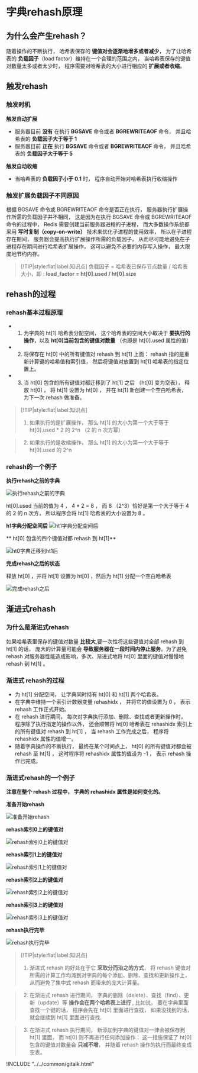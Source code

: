 # 字典rehash原理

## 为什么会产生rehash？

随着操作的不断执行， 哈希表保存的 **键值对会逐渐地增多或者减少**， 为了让哈希表的 **负载因子**（load factor）维持在一个合理的范围之内， 当哈希表保存的键值对数量太多或者太少时， 程序需要对哈希表的大小进行相应的 **扩展或者收缩**。

## 触发rehash

### 触发时机

**触发自动扩展**
- 服务器目前 **没有** 在执行 **BGSAVE** 命令或者 **BGREWRITEAOF** 命令， 并且哈希表的 **负载因子大于等于 1**
- 服务器目前 **正在** 执行 **BGSAVE** 命令或者 **BGREWRITEAOF** 命令， 并且哈希表的 **负载因子大于等于 5**

**触发自动收缩**
- 当哈希表的 **负载因子小于 0.1** 时， 程序自动开始对哈希表执行收缩操作

### 触发扩展负载因子不同原因

根据 BGSAVE 命令或 BGREWRITEAOF 命令是否正在执行， 服务器执行扩展操作所需的负载因子并不相同， 这是因为在执行 BGSAVE 命令或 BGREWRITEAOF 命令的过程中， Redis 需要创建当前服务器进程的子进程， 而大多数操作系统都采用 **写时复制（copy-on-write）** 技术来优化子进程的使用效率， 所以在子进程存在期间， 服务器会提高执行扩展操作所需的负载因子， 从而尽可能地避免在子进程存在期间进行哈希表扩展操作， 这可以避免不必要的内存写入操作， 最大限度地节约内存。

> [!TIP|style:flat|label:知识点]
> 负载因子 = 哈希表已保存节点数量 / 哈希表大小，即 : **load_factor = ht[0].used / ht[0].size**

## rehash的过程

### rehash基本过程原理
- 1. 为字典的 ht[1] 哈希表分配空间， 这个哈希表的空间大小取决于 **要执行的操作**，以及 **ht[0]当前包含的键值对数量** （也即是 ht[0].used 属性的值）

- 2. 将保存在 ht[0] 中的所有键值对 rehash 到 ht[1] 上面： rehash 指的是重新计算键的哈希值和索引值， 然后将键值对放置到 ht[1] 哈希表的指定位置上。

- 3. 当 ht[0] 包含的所有键值对都迁移到了 ht[1] 之后 （ht[0] 变为空表）， 释放 ht[0] ， 将 ht[1] 设置为 ht[0] ， 并在 ht[1] 新创建一个空白哈希表， 为下一次 rehash 做准备。

> [!TIP|style:flat|label:知识点]
> 1. 如果执行的是扩展操作， 那么 ht[1] 的大小为第一个大于等于 ht[0].used * 2 的 2^n （2 的 n 次方幂）

> 2. 如果执行的是收缩操作， 那么 ht[1] 的大小为第一个大于等于 ht[0].used 的 2^n

### rehash的一个例子

**执行rehash之前的字典**

![执行rehash之前的字典](/img/redis/字典/执行rehash之前的字典.png)

ht[0].used 当前的值为 4 ， 4 * 2 = 8 ， 而 8 （2^3）恰好是第一个大于等于 4 的 2 的 n 次方， 所以程序会将 ht[1] 哈希表的大小设置为 8 。

**h1字典分配空间后**
![ht1字典分配空间后](/img/redis/字典/h1字典分配空间后.png)

** ht[0] 包含的四个键值对都 rehash 到 ht[1]**

![ht0字典迁移到ht1后](/img/redis/字典/ht0字典迁移到ht1后.png)

**完成rehash之后的状态**

释放 ht[0] ，并将 ht[1] 设置为 ht[0] ，然后为 ht[1] 分配一个空白哈希表

![完成rehash之后](/img/redis/字典/完成rehash之后.png)

## 渐进式rehash

### 为什么是渐进式rehash

如果哈希表里保存的键值对数量 **比较大**,要一次性将这些键值对全部 rehash 到 ht[1] 的话， 庞大的计算量可能会 **导致服务器在一段时间内停止服务**。为了避免 rehash 对服务器性能造成影响，多次、渐进式地将 ht[0] 里面的键值对慢慢地 rehash 到 ht[1] 。

### 渐进式 rehash的过程
- 为 ht[1] 分配空间， 让字典同时持有 ht[0] 和 ht[1] 两个哈希表。
- 在字典中维持一个索引计数器变量 rehashidx ， 并将它的值设置为 0 ， 表示 rehash 工作正式开始。
- 在 rehash 进行期间， 每次对字典执行添加、删除、查找或者更新操作时， 程序除了执行指定的操作以外， 还会顺带将 ht[0] 哈希表在 rehashidx 索引上的所有键值对 rehash 到 ht[1] ， 当 rehash 工作完成之后， 程序将 rehashidx 属性的值增一。
- 随着字典操作的不断执行， 最终在某个时间点上， ht[0] 的所有键值对都会被 rehash 至 ht[1] ， 这时程序将 rehashidx 属性的值设为 -1 ， 表示 rehash 操作已完成。

### 渐进式rehash的一个例子

**注意在整个 rehash 过程中， 字典的 rehashidx 属性是如何变化的。**

**准备开始rehash**

![准备开始rehash](/img/redis/字典/准备开始rehash.png)

**rehash索引0上的键值对**

![rehash索引0上的键值对](/img/redis/字典/rehash索引0上的键值对.png)

**rehash索引1上的键值对**

![rehash索引1上的键值对](/img/redis/字典/rehash索引1上的键值对.png)

**rehash索引2上的键值对**

![rehash索引2上的键值对](/img/redis/字典/rehash索引2上的键值对.png)

**rehash索引3上的键值对**

![rehash索引3上的键值对](/img/redis/字典/rehash索引3上的键值对.png)

**rehash执行完毕**

![rehash执行完毕](/img/redis/字典/rehash执行完毕.png)

> [!TIP|style:flat|label:知识点]
> 1. 渐进式 rehash 的好处在于它 **采取分而治之的方式**， 将 rehash 键值对所需的计算工作均滩到对字典的每个添加、删除、查找和更新操作上， 从而避免了集中式 rehash 而带来的庞大计算量。

> 2. 在渐进式 rehash 进行期间， 字典的删除（delete）、查找（find）、更新（update）等 **操作会在两个哈希表上进行** , 比如说， 要在字典里面查找一个键的话， 程序会先在 ht[0] 里面进行查找， 如果没找到的话， 就会继续到 ht[1] 里面进行查找.

> 3. 在渐进式 rehash 执行期间， 新添加到字典的键值对一律会被保存到 ht[1] 里面， 而 ht[0] 则不再进行任何添加操作： 这一措施保证了 ht[0] 包含的键值对数量会 **只减不增**， 并随着 rehash 操作的执行而最终变成空表。


<script>
var pageId = "字典rehash原理"
</script>

!INCLUDE "../../common/gitalk.html"
